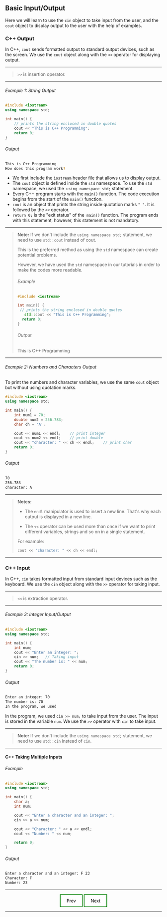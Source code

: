 ## Basic Input/Output

Here we will learn to use the `cin` object to take input from the user, and the `cout` object to display output to the user with the help of examples.

### C++ Output
In C++, `cout` sends formatted output to standard output devices, such as the screen. We use the `cout` object along with the `<<` operator for displaying output.

---
> `>>` is insertion operator.

---

###### Example 1: String Output

```cpp
#include <iostream>
using namespace std;

int main() {
    // prints the string enclosed in double quotes
    cout << "This is C++ Programming";
    return 0;
}

```

###### Output
```sh
This is C++ Programming
How does this program work?
```

+ We first include the `iostream` header file that allows us to display output.
+ The `cout` object is defined inside the `std` namespace. To use the `std` namespace, we used the` using namespace std;` statement.
+ Every C++ program starts with the `main()` function. The code execution begins from the start of the `main()` function.
+ `cout` is an object that prints the string inside quotation marks `" "`. It is followed by the `<<` operator.
+ `return 0;` is the "exit status" of the` main()` function. The program ends with this statement, however, this statement is not mandatory.

---
> **Note:** If we don't include the `using namespace std;` statement, we need to use `std::cout` instead of cout.
>
> This is the preferred method as using the `std` namespace can create potential problems.
>
> However, we have used the `std` namespace in our tutorials in order to make the codes more readable.
>
> ###### Example
> ```cpp
> #include <iostream>
> 
> int main() {
>  // prints the string enclosed in double quotes
>    std::cout << "This is C++ Programming";
>   return 0;
> }
> ```
>
> ###### Output
> This is C++ Programming
>
---


###### Example 2: Numbers and Characters Output

To print the numbers and character variables, we use the same `cout` object but without using quotation marks.

```cpp
#include <iostream>
using namespace std;

int main() {
    int num1 = 70;
    double num2 = 256.783;
    char ch = 'A';

    cout << num1 << endl;    // print integer
    cout << num2 << endl;    // print double
    cout << "character: " << ch << endl;    // print char
    return 0;
}
```
###### Output

```sh
70
256.783
character: A
```

---
>  **Notes:**
> 
> + The `endl` manipulator is used to insert a new line. That's why each output is displayed in a new line.
>
> + The `<<` operator can be used more than once if we want to print different variables, strings and so on in a single statement. 
>
>For example:
> ```cpp
> cout << "character: " << ch << endl;
> ```
---

### C++ Input

In C++, `cin` takes formatted input from standard input devices such as the keyboard. We use the `cin` object along with the `>>` operator for taking input.

---
> `<<` is extraction operator.

---

###### Example 3: Integer Input/Output
```cpp
#include <iostream>
using namespace std;

int main() {
    int num;
    cout << "Enter an integer: ";
    cin >> num;   // Taking input
    cout << "The number is: " << num;
    return 0;
}
```
###### Output

```sh
Enter an integer: 70
The number is: 70
In the program, we used
```
In the program, we used `cin >> num;` to take input from the user. The input is stored in the variable `num`. We use the `>>` operator with `cin` to take input.

---
> **Note:** If we don't include the `using namespace std;` statement, we need to use `std::cin` instead of `cin`.

---

#### C++ Taking Multiple Inputs

###### Example

```cpp
#include <iostream>
using namespace std;

int main() {
    char a;
    int num;

    cout << "Enter a character and an integer: ";
    cin >> a >> num;

    cout << "Character: " << a << endl;
    cout << "Number: " << num;

    return 0;
}
```
###### Output

```sh
Enter a character and an integer: F 23
Character: F
Number: 23
```

---

<style>
.my-ft-link:link, .my-ft-link:visited {
  background-color: white;
  color: black;
  border: 2px solid green;
  padding: 10px 20px;
  text-align: center;
  text-decoration: none;
  display: inline-block;
}

.my-ft-link:hover, .my-ft-link:active {
  background-color: green;
  color: white;
}
  
.my-footer {
  text-align: center;
}

.my-footer1 {
  text-align: left;
  display:inline;
}

.my-footer2 {
  text-align: right;
  display:inline;
}
</style>

<div class="my-footer">
  <div class="my-footer1">
    <a href="./b_data_types.html" class="my-ft-link">Prev</a>
  </div>
  <div class="my-footer2">
    <a href="./d_operators.html" class="my-ft-link">Next</a>
  </div>
</div>
  
---
